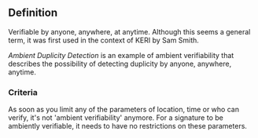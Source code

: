 ## Definition
Verifiable by anyone, anywhere, at anytime. Although this seems a general term, it was first used in the context of KERI by Sam Smith.

_Ambient Duplicity Detection_ is an example of ambient verifiability that describes the possibility of detecting duplicity by anyone, anywhere, anytime.

### Criteria
As soon as you limit any of the parameters of location, time or who can verify, it's not 'ambient verifiability' anymore.
For a signature to be ambiently verifiable, it needs to have no restrictions on these parameters.
